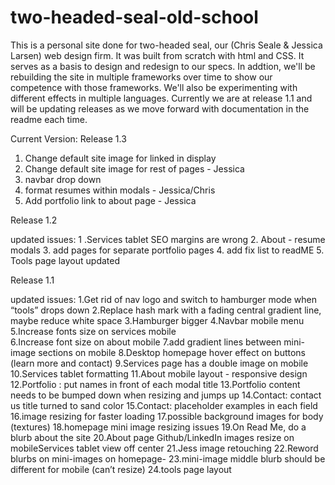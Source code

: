 # two-headed-seal-old-school
This is a personal site done for two-headed seal, our (Chris Seale & Jessica Larsen) web design firm. It was built from scratch with html and CSS.  It serves as a basis to design and redesign to our specs.  In addtion, we'll be rebuilding the site in multiple frameworks over time to show our competence with those frameworks. We'll also be experimenting with different effects in multiple languages.  Currently we are at release 1.1 and will be updating releases as we move forward with documentation in the readme each time.   




Current Version: Release 1.3

1.  Change default site image for linked in display 
2.  Change default site image for rest of pages - Jessica
3.  navbar drop down
4.  format resumes within modals - Jessica/Chris
5.  Add portfolio link to about page - Jessica


Release 1.2

updated issues:
1 .Services tablet SEO margins are wrong
2. About - resume modals
3.  add pages for separate portfolio pages
4.  add fix list to readME
5.  Tools page layout updated

Release 1.1

updated issues:
1.Get rid of nav logo and switch to hamburger mode when “tools” drops down
2.Replace hash mark with a fading central gradient line, maybe reduce white space
3.Hamburger bigger
4.Navbar mobile menu
5.Increase fonts size on services mobile     
6.Increase font size on about mobile
7.add gradient lines between mini-image sections on mobile
8.Desktop homepage hover effect on buttons (learn more and contact)
9.Services page has a double image on mobile
10.Services tablet formatting
11.About mobile layout - responsive design
12.Portfolio : put names in front of each modal title
13.Portfolio content needs to be bumped down when resizing and jumps up
14.Contact: contact us title turned to sand color
15.Contact: placeholder examples in each field
16.image resizing for faster loading
17.possible background images for body (textures)
18.homepage mini image resizing issues
19.On Read Me, do a blurb about the site
20.About page Github/LinkedIn images resize on mobileServices tablet view off center
21.Jess  image retouching
22.Reword blurbs on mini-images on homepage-
23.mini-image middle blurb should be different for mobile (can’t resize)
24.tools page layout
